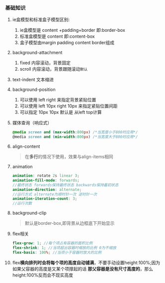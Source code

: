 ### 基础知识

1. ie盒模型和标准盒子模型区别:

   1. ie盒模型是 content +padding+border 即:border-box
   2. 标准盒模型是 content 即:content-box
   3. 盒子模型由margin padding content border组成

2. background-attachment

   1. fixed 内容滚动，背景固定
   2. scroll 内容滚动，背景跟随滚动`默认`

3. text-indent 文本缩进

4. background-position

   1. 可以使用 left right 来指定背景紧贴位置
   2. 可以使用 left  10px right 10px 来指定紧贴位置间距
   3. 可以指定 10px 10px 默认是 从left top计算

5. 媒体查询（响应式）

   ```css
   @media screen and (max-width:800px) /*当宽度小于800时应用*/
   @media screen and (min-width:800px) /*当宽度大于800时应用*/
   ```

6. align-content

   > 在**多行**的情况下使用，效果与align-items相同

7. animation

   ```Scss
   animation: rotate 2s linear 3;
   animation-fill-mode: forwards;
   //最终状态 forwards保持最终状态 backwards保持最初状态
   animation-direction: alternate;
   //运行方式 alternate为顺时针一次 逆时针一次
   animation-iteration-count: 3;
   //运行次数
   ```

   

8. background-clip

   > 默认是border-box,即背景从边框底下开始显示

9. flex相关

   ```scss
   flex-grow: 1; //每个项占有容器的面积比例
   flex-shrink: 1; //当项超出容器时缩放的比例 0为不缩放
   flex-basis: 100%; //当项小于容器时放大的比例
   ```

10. flex**横向排列时会将每个项的高度自动铺满**，不要手动设置height:100%;因为 如果父容器的高度是又某个项撑起的话 **那父容器是没有尺寸高度的**，那么height:100%反而会不现实高度

